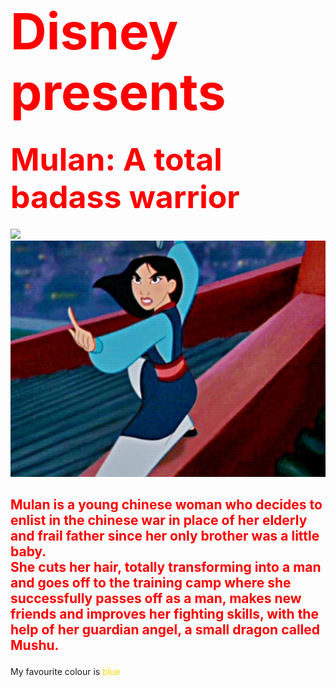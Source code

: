 <!DOCTYPE html>
<html></html>
<head>
	<title>Mulan, A badass warrior</title>

		
<head>
</body>

<h1><span style="color:red; font-size: 80px">Disney presents</span></p> </h1>
<h2><span style="color:red;font-size: 50px">Mulan: A total badass warrior</span></p> </h2>
<img src="https://i.pinimg.com/736x/60/70/f0/6070f06fc3386a2e89db7132dae5fa3f.jpg">
<img src="Mulan 1.jpg">
<h2><span style="color:red;">Mulan is a young chinese woman who decides to enlist in the chinese war in place of her elderly and frail father since her only brother was a little baby.<br>She cuts her hair, totally transforming into a man and goes off to the training camp where she successfully passes off as a man, makes new friends and improves her fighting skills, with the help of her guardian angel, a small dragon called Mushu.</span></p></h2>
<p>My favourite colour is <span style="color:gold;">blue</span></p>
</head> 
</html> 